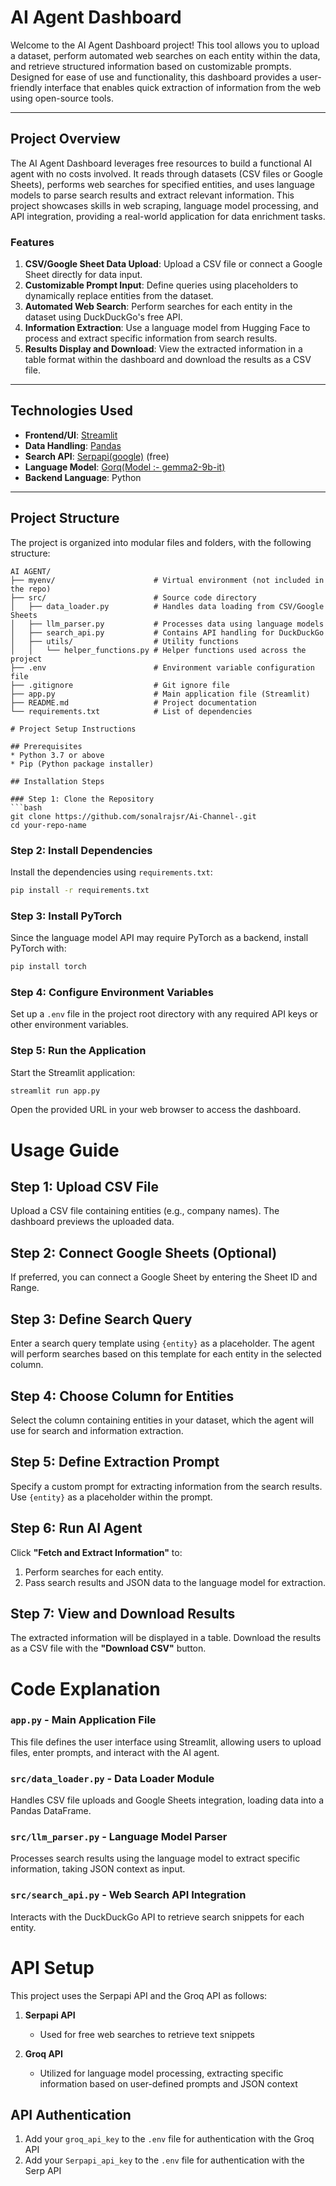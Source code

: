 # AI Agent Dashboard

Welcome to the AI Agent Dashboard project! This tool allows you to upload a dataset, perform automated web searches on each entity within the data, and retrieve structured information based on customizable prompts. Designed for ease of use and functionality, this dashboard provides a user-friendly interface that enables quick extraction of information from the web using open-source tools.

---

## Project Overview

The AI Agent Dashboard leverages free resources to build a functional AI agent with no costs involved. It reads through datasets (CSV files or Google Sheets), performs web searches for specified entities, and uses language models to parse search results and extract relevant information. This project showcases skills in web scraping, language model processing, and API integration, providing a real-world application for data enrichment tasks.

### Features
1. **CSV/Google Sheet Data Upload**: Upload a CSV file or connect a Google Sheet directly for data input.
2. **Customizable Prompt Input**: Define queries using placeholders to dynamically replace entities from the dataset.
3. **Automated Web Search**: Perform searches for each entity in the dataset using DuckDuckGo's free API.
4. **Information Extraction**: Use a language model from Hugging Face to process and extract specific information from search results.
5. **Results Display and Download**: View the extracted information in a table format within the dashboard and download the results as a CSV file.

---

## Technologies Used

- **Frontend/UI**: [Streamlit](https://streamlit.io/)
- **Data Handling**: [Pandas](https://pandas.pydata.org/)
- **Search API**: [Serpapi(google)](https://serpapi.com/) (free)
- **Language Model**: [Gorq(Model :- gemma2-9b-it)](https://groq.com/)
- **Backend Language**: Python

---

## Project Structure

The project is organized into modular files and folders, with the following structure:

```plaintext
AI AGENT/
├── myenv/                      # Virtual environment (not included in the repo)
├── src/                        # Source code directory
│   ├── data_loader.py          # Handles data loading from CSV/Google Sheets
│   ├── llm_parser.py           # Processes data using language models
│   ├── search_api.py           # Contains API handling for DuckDuckGo
│   ├── utils/                  # Utility functions
│   │   └── helper_functions.py # Helper functions used across the project
├── .env                        # Environment variable configuration file
├── .gitignore                  # Git ignore file
├── app.py                      # Main application file (Streamlit)
├── README.md                   # Project documentation
└── requirements.txt            # List of dependencies

# Project Setup Instructions

## Prerequisites
* Python 3.7 or above
* Pip (Python package installer)

## Installation Steps

### Step 1: Clone the Repository
```bash
git clone https://github.com/sonalrajsr/Ai-Channel-.git
cd your-repo-name
```

### Step 2: Install Dependencies
Install the dependencies using `requirements.txt`:
```bash
pip install -r requirements.txt
```

### Step 3: Install PyTorch
Since the language model API may require PyTorch as a backend, install PyTorch with:
```bash
pip install torch
```

### Step 4: Configure Environment Variables
Set up a `.env` file in the project root directory with any required API keys or other environment variables.

### Step 5: Run the Application
Start the Streamlit application:
```bash
streamlit run app.py
```
Open the provided URL in your web browser to access the dashboard.

# Usage Guide

## Step 1: Upload CSV File
Upload a CSV file containing entities (e.g., company names). The dashboard previews the uploaded data.

## Step 2: Connect Google Sheets (Optional)
If preferred, you can connect a Google Sheet by entering the Sheet ID and Range.

## Step 3: Define Search Query
Enter a search query template using `{entity}` as a placeholder. The agent will perform searches based on this template for each entity in the selected column.

## Step 4: Choose Column for Entities
Select the column containing entities in your dataset, which the agent will use for search and information extraction.

## Step 5: Define Extraction Prompt
Specify a custom prompt for extracting information from the search results. Use `{entity}` as a placeholder within the prompt.

## Step 6: Run AI Agent
Click **"Fetch and Extract Information"** to:
1. Perform searches for each entity.
2. Pass search results and JSON data to the language model for extraction.

## Step 7: View and Download Results
The extracted information will be displayed in a table. Download the results as a CSV file with the **"Download CSV"** button.

# Code Explanation

### `app.py` - Main Application File
This file defines the user interface using Streamlit, allowing users to upload files, enter prompts, and interact with the AI agent.

### `src/data_loader.py` - Data Loader Module
Handles CSV file uploads and Google Sheets integration, loading data into a Pandas DataFrame.

### `src/llm_parser.py` - Language Model Parser
Processes search results using the language model to extract specific information, taking JSON context as input.

### `src/search_api.py` - Web Search API Integration
Interacts with the DuckDuckGo API to retrieve search snippets for each entity.

# API Setup

This project uses the Serpapi API and the Groq API as follows:

1. **Serpapi API**
   - Used for free web searches to retrieve text snippets

2. **Groq API**
   - Utilized for language model processing, extracting specific information based on user-defined prompts and JSON context

## API Authentication
1. Add your `groq_api_key` to the `.env` file for authentication with the Groq API
2. Add your `Serpapi_api_key` to the `.env` file for authentication with the Serp API